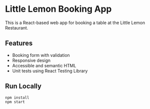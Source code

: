 # Little Lemon Booking App

This is a React-based web app for booking a table at the Little Lemon Restaurant.

## Features

- Booking form with validation
- Responsive design
- Accessible and semantic HTML
- Unit tests using React Testing Library

## Run Locally

```bash
npm install
npm start

